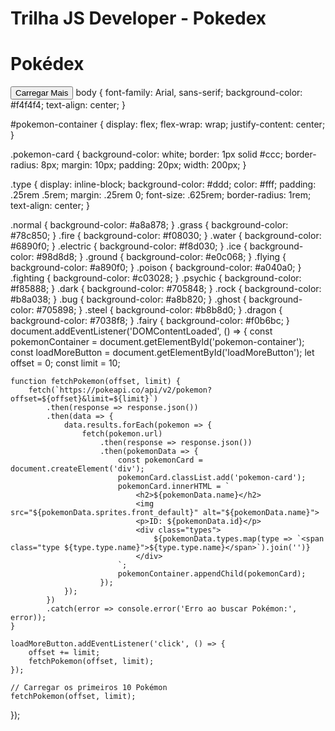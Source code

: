 # Trilha JS Developer - Pokedex

<!DOCTYPE html>
<html lang="pt-br">
<head>
    <meta charset="UTF-8">
    <meta name="viewport" content="width=device-width, initial-scale=1.0">
    <title>Pokédex</title>
    <link rel="stylesheet" href="styles.css">
</head>
<body>
    <h1>Pokédex</h1>
    <div id="pokemon-container"></div>
    <button id="loadMoreButton">Carregar Mais</button>
    <script src="script.js"></script>
</body>
</html>
body {
    font-family: Arial, sans-serif;
    background-color: #f4f4f4;
    text-align: center;
}

#pokemon-container {
    display: flex;
    flex-wrap: wrap;
    justify-content: center;
}

.pokemon-card {
    background-color: white;
    border: 1px solid #ccc;
    border-radius: 8px;
    margin: 10px;
    padding: 20px;
    width: 200px;
}

.type {
    display: inline-block;
    background-color: #ddd;
    color: #fff;
    padding: .25rem .5rem;
    margin: .25rem 0;
    font-size: .625rem;
    border-radius: 1rem;
    text-align: center;
}

.normal { background-color: #a8a878; }
.grass { background-color: #78c850; }
.fire { background-color: #f08030; }
.water { background-color: #6890f0; }
.electric { background-color: #f8d030; }
.ice { background-color: #98d8d8; }
.ground { background-color: #e0c068; }
.flying { background-color: #a890f0; }
.poison { background-color: #a040a0; }
.fighting { background-color: #c03028; }
.psychic { background-color: #f85888; }
.dark { background-color: #705848; }
.rock { background-color: #b8a038; }
.bug { background-color: #a8b820; }
.ghost { background-color: #705898; }
.steel { background-color: #b8b8d0; }
.dragon { background-color: #7038f8; }
.fairy { background-color: #f0b6bc; }
document.addEventListener('DOMContentLoaded', () => {
    const pokemonContainer = document.getElementById('pokemon-container');
    const loadMoreButton = document.getElementById('loadMoreButton');
    let offset = 0;
    const limit = 10;

    function fetchPokemon(offset, limit) {
        fetch(`https://pokeapi.co/api/v2/pokemon?offset=${offset}&limit=${limit}`)
            .then(response => response.json())
            .then(data => {
                data.results.forEach(pokemon => {
                    fetch(pokemon.url)
                        .then(response => response.json())
                        .then(pokemonData => {
                            const pokemonCard = document.createElement('div');
                            pokemonCard.classList.add('pokemon-card');
                            pokemonCard.innerHTML = `
                                <h2>${pokemonData.name}</h2>
                                <img src="${pokemonData.sprites.front_default}" alt="${pokemonData.name}">
                                <p>ID: ${pokemonData.id}</p>
                                <div class="types">
                                    ${pokemonData.types.map(type => `<span class="type ${type.type.name}">${type.type.name}</span>`).join('')}
                                </div>
                            `;
                            pokemonContainer.appendChild(pokemonCard);
                        });
                });
            })
            .catch(error => console.error('Erro ao buscar Pokémon:', error));
    }

    loadMoreButton.addEventListener('click', () => {
        offset += limit;
        fetchPokemon(offset, limit);
    });

    // Carregar os primeiros 10 Pokémon
    fetchPokemon(offset, limit);
});
